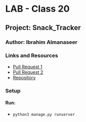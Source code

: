 # LAB - Class 20

## Project: Snack_Tracker

### Author: Ibrahim Almanaseer

### Links and Resources
- [Pull Request 1](https://github.com/Ibrahimnalmanaseer/django-models/pull/1)
- [Pull Request 2](https://github.com/Ibrahimnalmanaseer/django-models/pull/2)
- [Repository](https://github.com/Ibrahimnalmanaseer/django-models)


### Setup


#### Run:

- `python3 manage.py runserver`



